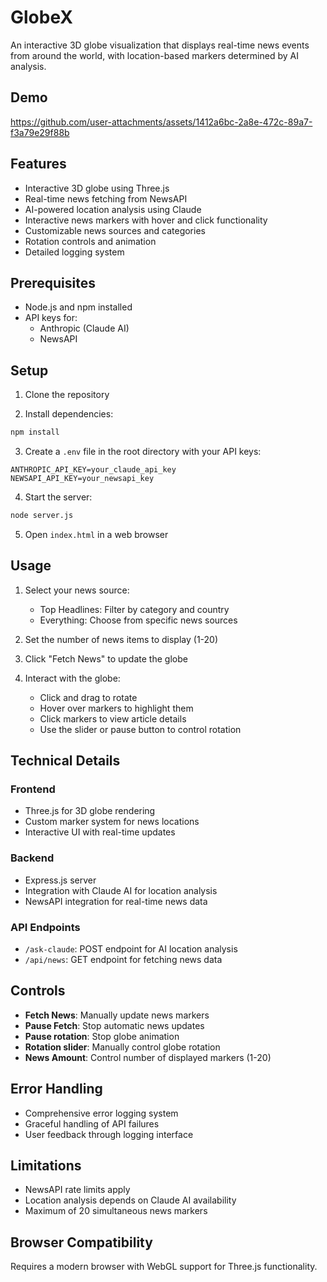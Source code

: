 # GlobeX

An interactive 3D globe visualization that displays real-time news events from around the world, with location-based markers determined by AI analysis.

## Demo

https://github.com/user-attachments/assets/1412a6bc-2a8e-472c-89a7-f3a79e29f88b

## Features

- Interactive 3D globe using Three.js
- Real-time news fetching from NewsAPI
- AI-powered location analysis using Claude
- Interactive news markers with hover and click functionality
- Customizable news sources and categories
- Rotation controls and animation
- Detailed logging system

## Prerequisites

- Node.js and npm installed
- API keys for:
  - Anthropic (Claude AI)
  - NewsAPI

## Setup

1. Clone the repository

2. Install dependencies:
```bash
npm install
```

3. Create a `.env` file in the root directory with your API keys:
```
ANTHROPIC_API_KEY=your_claude_api_key
NEWSAPI_API_KEY=your_newsapi_key
```

4. Start the server:
```bash
node server.js
```

5. Open `index.html` in a web browser

## Usage

1. Select your news source:
   - Top Headlines: Filter by category and country
   - Everything: Choose from specific news sources

2. Set the number of news items to display (1-20)

3. Click "Fetch News" to update the globe

4. Interact with the globe:
   - Click and drag to rotate
   - Hover over markers to highlight them
   - Click markers to view article details
   - Use the slider or pause button to control rotation

## Technical Details

### Frontend
- Three.js for 3D globe rendering
- Custom marker system for news locations
- Interactive UI with real-time updates

### Backend
- Express.js server
- Integration with Claude AI for location analysis
- NewsAPI integration for real-time news data

### API Endpoints

- `/ask-claude`: POST endpoint for AI location analysis
- `/api/news`: GET endpoint for fetching news data

## Controls

- **Fetch News**: Manually update news markers
- **Pause Fetch**: Stop automatic news updates
- **Pause rotation**: Stop globe animation
- **Rotation slider**: Manually control globe rotation
- **News Amount**: Control number of displayed markers (1-20)

## Error Handling

- Comprehensive error logging system
- Graceful handling of API failures
- User feedback through logging interface

## Limitations

- NewsAPI rate limits apply
- Location analysis depends on Claude AI availability
- Maximum of 20 simultaneous news markers

## Browser Compatibility

Requires a modern browser with WebGL support for Three.js functionality.
